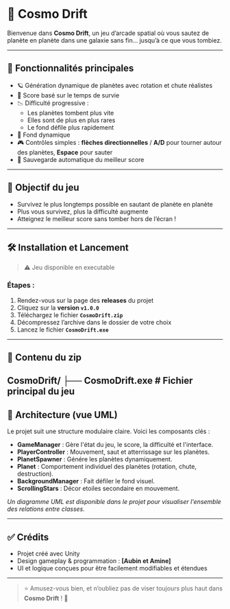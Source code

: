 # 🌌 Cosmo Drift

Bienvenue dans **Cosmo Drift**, un jeu d’arcade spatial où vous sautez de planète en planète dans une galaxie sans fin... jusqu’à ce que vous tombiez.

---

## 🚀 Fonctionnalités principales

- 🪐 Génération dynamique de planètes avec rotation et chute réalistes
- 💫 Score basé sur le temps de survie
- 📉 Difficulté progressive :
  - Les planètes tombent plus vite
  - Elles sont de plus en plus rares
  - Le fond défile plus rapidement
- 🌌 Fond dynamique 
- 🎮 Contrôles simples : **flèches directionnelles** / **A/D** pour tourner autour des planètes, **Espace** pour sauter
- 💾 Sauvegarde automatique du meilleur score

---

## 🎯 Objectif du jeu

- Survivez le plus longtemps possible en sautant de planète en planète
- Plus vous survivez, plus la difficulté augmente
- Atteignez le meilleur score sans tomber hors de l’écran !

---

## 🛠️ Installation et Lancement

> ⚠️ Jeu disponible en executable

### Étapes :

1. Rendez-vous sur la page des **releases** du projet
2. Cliquez sur la **version `v1.0.0`**
3. Téléchargez le fichier **`CosmoDrift.zip`**
4. Décompressez l’archive dans le dossier de votre choix
5. Lancez le fichier **`CosmoDrift.exe`**

---

## 📂 Contenu du zip

CosmoDrift/ ├── CosmoDrift.exe # Fichier principal du jeu
---

## 🧠 Architecture (vue UML)

Le projet suit une structure modulaire claire. Voici les composants clés :

- **GameManager** : Gère l'état du jeu, le score, la difficulté et l'interface.
- **PlayerController** : Mouvement, saut et atterrissage sur les planètes.
- **PlanetSpawner** : Génére les planètes dynamiquement.
- **Planet** : Comportement individuel des planètes (rotation, chute, destruction).
- **BackgroundManager** : Fait défiler le fond visuel.
- **ScrollingStars** : Décor etoiles secondaire en mouvement.

_Un diagramme UML est disponible dans le projet pour visualiser l'ensemble des relations entre classes._

---

## ✅ Crédits

- Projet créé avec Unity
- Design gameplay & programmation : **[Aubin et Amine]**
- UI et logique conçues pour être facilement modifiables et étendues

---

> ⭐ Amusez-vous bien, et n’oubliez pas de viser toujours plus haut dans **Cosmo Drift** ! 🚀
